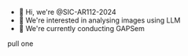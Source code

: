 - 👋 Hi, we're @SIC-AR112-2024
- 👀 We're interested in analysing images using LLM
- 🌱 We're currently conducting GAPSem

<!---
SIC-AR112-2024/SIC-AR112-2024 is a ✨ special ✨ repository because its `README.md` (this file) appears on your GitHub profile.
You can click the Preview link to take a look at your changes.
--->

pull one
